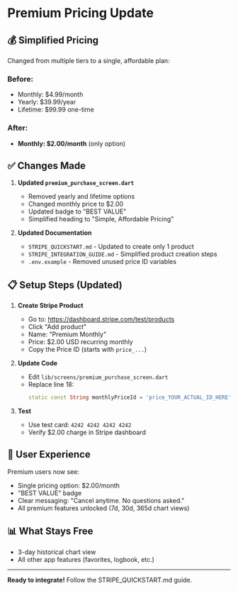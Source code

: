 # Premium Pricing Update

## 💰 Simplified Pricing

Changed from multiple tiers to a single, affordable plan:

### Before:
- Monthly: $4.99/month
- Yearly: $39.99/year
- Lifetime: $99.99 one-time

### After:
- **Monthly: $2.00/month** (only option)

## ✅ Changes Made

1. **Updated `premium_purchase_screen.dart`**
   - Removed yearly and lifetime options
   - Changed monthly price to $2.00
   - Updated badge to "BEST VALUE"
   - Simplified heading to "Simple, Affordable Pricing"

2. **Updated Documentation**
   - `STRIPE_QUICKSTART.md` - Updated to create only 1 product
   - `STRIPE_INTEGRATION_GUIDE.md` - Simplified product creation steps
   - `.env.example` - Removed unused price ID variables

## 📋 Setup Steps (Updated)

1. **Create Stripe Product**
   - Go to: https://dashboard.stripe.com/test/products
   - Click "Add product"
   - Name: "Premium Monthly"
   - Price: $2.00 USD recurring monthly
   - Copy the Price ID (starts with `price_...`)

2. **Update Code**
   - Edit `lib/screens/premium_purchase_screen.dart`
   - Replace line 18:
     ```dart
     static const String monthlyPriceId = 'price_YOUR_ACTUAL_ID_HERE';
     ```

3. **Test**
   - Use test card: `4242 4242 4242 4242`
   - Verify $2.00 charge in Stripe dashboard

## 🎯 User Experience

Premium users now see:
- Single pricing option: $2.00/month
- "BEST VALUE" badge
- Clear messaging: "Cancel anytime. No questions asked."
- All premium features unlocked (7d, 30d, 365d chart views)

## 📊 What Stays Free

- 3-day historical chart view
- All other app features (favorites, logbook, etc.)

---

**Ready to integrate!** Follow the STRIPE_QUICKSTART.md guide.
